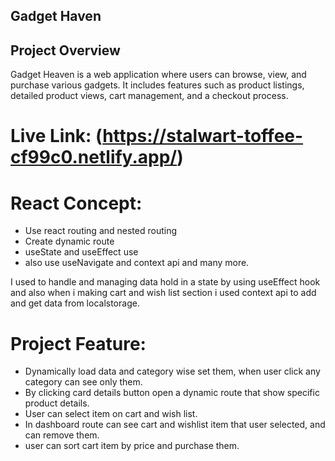 ## Gadget Haven

## Project Overview
Gadget Heaven is a web application where users can browse, view, and purchase various gadgets. It includes features such as product listings, detailed product views, cart management, and a checkout process.


# Live Link: (https://stalwart-toffee-cf99c0.netlify.app/)


# React Concept: 

- Use react routing and nested routing
- Create dynamic route
- useState and useEffect use
- also use useNavigate and context api and many more.

I used to handle and managing data hold in a state by using useEffect hook and also when i making cart and wish list section i used context api to add and get data from localstorage.

# Project Feature:

- Dynamically load data and category wise set them, when user click any category can see only them.
- By clicking card details button open a dynamic route that show specific product details.
- User can select item on cart and wish list.
- In dashboard route can see cart and wishlist item that user selected, and can remove them.
- user can sort cart item by price and purchase them.
